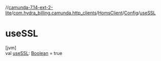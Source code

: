 //[camunda-7.14-ext-2-lite](../../../../index.md)/[com.hydra_billing.camunda.http_clients](../../index.md)/[HomsClient](../index.md)/[Config](index.md)/[useSSL](use-s-s-l.md)

# useSSL

[jvm]\
val [useSSL](use-s-s-l.md): [Boolean](https://kotlinlang.org/api/latest/jvm/stdlib/kotlin/-boolean/index.html) = true
